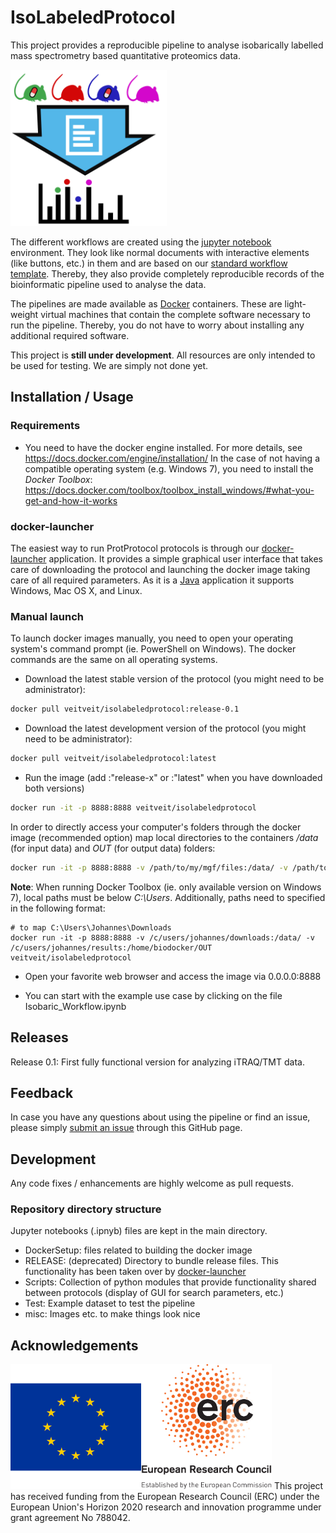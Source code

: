 # IsoLabeledProtocol

This project provides a reproducible pipeline to analyse isobarically labelled mass spectrometry based quantitative proteomics data.

<img src="./misc/iso_protocol.svg" width=250 />

The different workflows are created using the [jupyter notebook](http://jupyter.org) environment. They look like normal documents with interactive elements (like buttons, etc.) in them and are based on our [standard workflow template](https://github.com/ProtProtocols/protprotocols_template). Thereby, they also provide completely reproducible records of the bioinformatic pipeline used to analyse the data.

The pipelines are made available as [Docker](https://www.docker.com) containers. These are light-weight virtual machines that contain the complete software necessary to run the pipeline. Thereby, you do not have to worry about installing any additional required software.

This project is **still under development**. All resources are only intended to be used for testing. We are simply not done yet.

## Installation / Usage

### Requirements

- You need to have the docker engine installed. For more details, see https://docs.docker.com/engine/installation/
  In the case of not having a compatible operating system (e.g. Windows 7), you need to install the _Docker Toolbox_: https://docs.docker.com/toolbox/toolbox_install_windows/#what-you-get-and-how-it-works

### docker-launcher

The easiest way to run ProtProtocol protocols is through our [docker-launcher](https://github.com/ProtProtocols/docker-launcher) application. It provides a simple graphical user interface that takes care of downloading the protocol and launching the docker image taking care of all required parameters. As it is a [Java](https://www.java.com) application it supports Windows, Mac OS X, and Linux.

### Manual launch

To launch docker images manually, you need to open your operating system's command prompt (ie. PowerShell on Windows). The docker commands are the same on all operating systems.

- Download the latest stable version of the protocol (you might need to be administrator): 
```bash
docker pull veitveit/isolabeledprotocol:release-0.1
```
- Download the latest development version of the protocol (you might need to be administrator): 
```bash
docker pull veitveit/isolabeledprotocol:latest
```

- Run the image (add :"release-x" or :"latest" when you have downloaded both versions)
```bash
docker run -it -p 8888:8888 veitveit/isolabeledprotocol
```

In order to directly access your computer's folders through the docker image (recommended option) map local directories
to the containers _/data_ (for input data) and _OUT_ (for output data) folders:

```bash
docker run -it -p 8888:8888 -v /path/to/my/mgf/files:/data/ -v /path/to/my/result/folder:/home/biodocker/OUT veitveit/isolabeledprotocol
```

**Note**: When running Docker Toolbox (ie. only available version on Windows 7), local paths must be below _C:\Users_. Additionally, paths need to specified in the following format:
```
# to map C:\Users\Johannes\Downloads
docker run -it -p 8888:8888 -v /c/users/johannes/downloads:/data/ -v /c/users/johannes/results:/home/biodocker/OUT veitveit/isolabeledprotocol
```
- Open your favorite web browser and access the image via 0.0.0.0:8888

- You can start with the example use case by clicking on the file Isobaric_Workflow.ipynb

## Releases

Release 0.1: First fully functional version for analyzing iTRAQ/TMT data.

## Feedback

In case you have any questions about using the pipeline or find an issue, please simply [submit an issue](https://github.com/ProtProtocols/IsoLabeledProtocol/issues) through this GitHub page.

## Development

Any code fixes / enhancements are highly welcome as pull requests.

### Repository directory structure

Jupyter notebooks (.ipnyb) files are kept in the main directory.

  * DockerSetup: files related to building the docker image
  * RELEASE: (deprecated) Directory to bundle release files. This functionality has been taken over by [docker-launcher](https://github.com/ProtProtocols/docker-launcher)
  * Scripts: Collection of python modules that provide functionality shared between protocols (display of GUI for search parameters, etc.)
  * Test: Example dataset to test the pipeline
  * misc: Images etc. to make things look nice

## Acknowledgements

<img src="misc/flag_yellow_low.png" height="200" /><img src="misc/LOGO-ERC.jpg" height="200" />
This project has received funding from the European Research Council (ERC) under the European Union's Horizon 2020 research and innovation programme under grant agreement No 788042.
